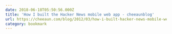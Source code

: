 ```yaml
---
date: 2018-06-18T05:50:56.000Z
title: 'How I built the Hacker News mobile web app - cheeaunblog'
url: https://cheeaun.com/blog/2012/03/how-i-built-hacker-news-mobile-web-app/
category: bookmark
---
```

